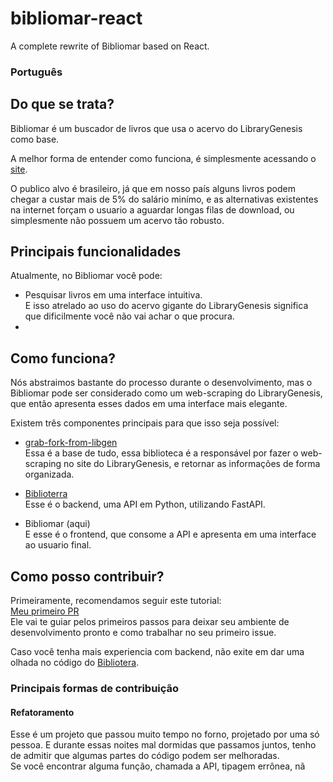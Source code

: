 # bibliomar-react
A complete rewrite of Bibliomar based on React.

### Português
## Do que se trata?
Bibliomar é um buscador de livros que usa o acervo do LibraryGenesis como base.  

A melhor forma de entender como funciona, é simplesmente acessando o [site](https://bibliomar.site).  

O publico alvo é brasileiro, já que em nosso país alguns livros podem chegar a custar mais de 5% do salário minímo, e as alternativas
existentes na internet forçam o usuario a aguardar longas filas de download, ou simplesmente não possuem um acervo tão robusto.

## Principais funcionalidades
Atualmente, no Bibliomar você pode:  
- Pesquisar livros em uma interface intuitiva.  
E isso atrelado ao uso do acervo gigante do LibraryGenesis significa que dificilmente você não vai achar o que procura.
- 

## Como funciona?
Nós abstraimos bastante do processo durante o desenvolvimento, mas o Bibliomar pode ser considerado como um web-scraping do LibraryGenesis, que então apresenta esses dados em uma interface mais elegante.

Existem três componentes principais para que isso seja possível:
- [grab-fork-from-libgen](https://github.com/Lamarcke/grab-fork-from-libgen)  
Essa é a base de tudo, essa biblioteca é a responsável por fazer o web-scraping no site do LibraryGenesis, e retornar as informações de forma organizada.  


- [Biblioterra](https://github.com/Lamarcke/Biblioterra)  
Esse é o backend, uma API em Python, utilizando FastAPI.  


- Bibliomar (aqui)  
E esse é o frontend, que consome a API e apresenta em uma interface ao usuario final.  


## Como posso contribuir?

Primeiramente, recomendamos seguir este tutorial:  
[Meu primeiro PR](https://github.com/Lamarcke/bibliomar-react/blob/main/IMNEW.md)  
Ele vai te guiar pelos primeiros passos para deixar seu ambiente de desenvolvimento pronto e como trabalhar no seu primeiro issue.

Caso você tenha mais experiencia com backend, não exite em dar uma olhada no código do [Bibliotera](https://github.com/Lamarcke/Biblioterra).

### Principais formas de contribuição
#### Refatoramento
Esse é um projeto que passou muito tempo no forno, projetado por uma só pessoa. E durante essas noites mal dormidas que passamos juntos, tenho de admitir que algumas partes do código podem ser melhoradas.  
Se você encontrar alguma função, chamada a API, tipagem errônea, nã